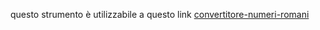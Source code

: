 questo strumento è utilizzabile a questo link  [convertitore-numeri-romani](https://ognistrumento.com/convertitore-numeri-romani/)